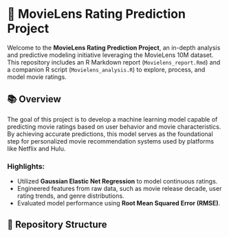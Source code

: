 # 🎥 MovieLens Rating Prediction Project

Welcome to the **MovieLens Rating Prediction Project**, an in-depth analysis and predictive modeling initiative leveraging the MovieLens 10M dataset. This repository includes an R Markdown report (`Movielens_report.Rmd`) and a companion R script (`Movielens_analysis.R`) to explore, process, and model movie ratings.

## 📚 Overview

The goal of this project is to develop a machine learning model capable of predicting movie ratings based on user behavior and movie characteristics. By achieving accurate predictions, this model serves as the foundational step for personalized movie recommendation systems used by platforms like Netflix and Hulu.

### Highlights:
- Utilized **Gaussian Elastic Net Regression** to model continuous ratings.
- Engineered features from raw data, such as movie release decade, user rating trends, and genre distributions.
- Evaluated model performance using **Root Mean Squared Error (RMSE)**.

## 📂 Repository Structure
